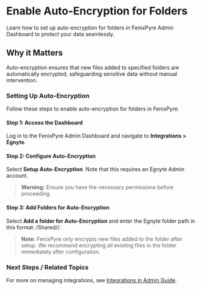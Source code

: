 # Enable Auto-Encryption for Folders

Learn how to set up auto-encryption for folders in FenixPyre Admin Dashboard to protect your data seamlessly.


## Why it Matters
Auto-encryption ensures that new files added to specified folders are automatically encrypted, safeguarding sensitive data without manual intervention.

### Setting Up Auto-Encryption

Follow these steps to enable auto-encryption for folders in FenixPyre.

#### Step 1: Access the Dashboard
Log in to the FenixPyre Admin Dashboard and navigate to **Integrations > Egnyte**.

<!-- IMG: ./media/04-admin-guide/enable-auto-encryption/screenshot1.png | Alt: FenixPyre dashboard showing Integrations section -->

#### Step 2: Configure Auto-Encryption
Select **Setup Auto-Encryption**. Note that this requires an Egnyte Admin account.

> **Warning:** Ensure you have the necessary permissions before proceeding.

#### Step 3: Add Folders for Auto-Encryption
Select **Add a folder for Auto-Encryption** and enter the Egnyte folder path in this format: /Shared/<folder name>/<Folder name>.

<!-- IMG: ./media/04-admin-guide/enable-auto-encryption/screenshot2.png | Alt: Add folder interface in FenixPyre -->

> **Note:** FenixPyre only encrypts new files added to the folder after setup. We recommend encrypting all existing files in the folder immediately after configuration.

### Next Steps / Related Topics
For more on managing integrations, see [Integrations in Admin Guide](/04-admin-guide/integrations-overview).